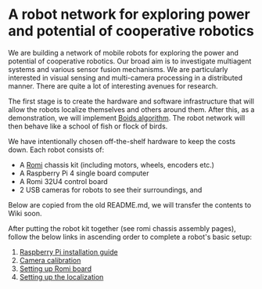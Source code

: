 # A robot network for exploring power and potential of cooperative robotics

We are building a network of mobile robots for exploring the
power and potential of cooperative robotics. Our broad aim is to
investigate multiagent systems and various sensor fusion
mechanisms. We are particularly interested in visual sensing and
multi-camera processing in a distributed manner. There are quite a lot
of interesting avenues for research.

The first stage is to create the hardware and software infrastructure
that will allow the robots localize themselves and others around
them. After this, as a demonstration, we will implement [Boids
algorithm](https://en.wikipedia.org/wiki/Boids). The robot network
will then behave like a school of fish or flock of birds.


We have intentionally chosen off-the-shelf hardware to keep the costs
down. Each robot consists of:
* A [Romi](https://www.pololu.com/category/203/romi-chassis-kits) chassis kit (including motors, wheels, encoders etc.)
* A Raspberry Pi 4 single board computer
* A Romi 32U4 control board
* 2 USB cameras for robots to see their surroundings, and

Below are copied from the old README.md, we will transfer the contents
to Wiki soon. 

After putting the robot kit together (see romi
chassis assembly pages), follow the below links in ascending order to
complete a robot's basic setup:
1. [Raspberry Pi installation guide](https://github.com/monash-wsrn/ebug_network/blob/main/raspi_n_laptop_setup.md)
2. [Camera calibration](https://github.com/monash-wsrn/ebug_network/blob/main/calibration_guide.md)
3. [Setting up Romi board](https://github.com/monash-wsrn/ebug_network/blob/main/setup_raspi_pololu.md)
4. [Setting up the localization](https://github.com/monash-wsrn/ebug_network/blob/main/apriltag_localization_guide.md)


